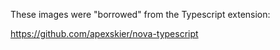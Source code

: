 These images were "borrowed" from the Typescript extension:

https://github.com/apexskier/nova-typescript
